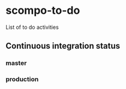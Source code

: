 # scompo-to-do

List of to do activities

## Continuous integration status

### master

### production

